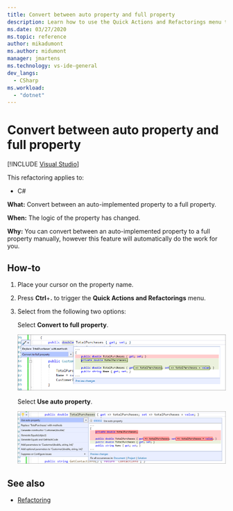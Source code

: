 ```yaml
---
title: Convert between auto property and full property
description: Learn how to use the Quick Actions and Refactorings menu to convert between an auto-implemented property and a full property.
ms.date: 03/27/2020
ms.topic: reference
author: mikadumont
ms.author: midumont
manager: jmartens
ms.technology: vs-ide-general
dev_langs:
  - CSharp
ms.workload: 
  - "dotnet"
---
```

# Convert between auto property and full property

 [!INCLUDE [Visual Studio](~/includes/applies-to-version/vs-windows-only.md)]

This refactoring applies to:

- C#

**What:** Convert between an auto-implemented property to a full property.

**When:** The logic of the property has changed.

**Why:** You can convert between an auto-implemented property to a full property manually, however this feature will automatically do the work for you. 

## How-to

1. Place your cursor on the property name.
2. Press **Ctrl**+**.** to trigger the **Quick Actions and Refactorings** menu.
3. Select from the following two options: 

    Select **Convert to full property**.

   ![Convert auto property to full property](media/convert-auto-property-to-full-property.png) 

    Select **Use auto property**. 

    ![Convert full property to auto property](media/convert-full-property-to-auto-property.png) 

## See also

- [Refactoring](../refactoring-in-visual-studio.md)
